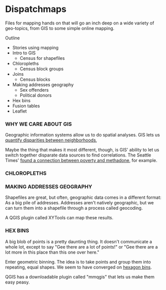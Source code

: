 Dispatchmaps
============

Files for mapping hands on that will go an inch deep on a wide variety of geo-topics, from GIS to some simple online mapping.

Outline

- Stories using mapping
- Intro to GIS
	* Census for shapefiles
- Chloropleths
    * Census block groups
- Joins
    * Census blocks
- Making addresses geography
    * Sex offenders
    * Political donors
- Hex bins
- Fusion tables
- Leaflet

<H3>WHY WE CARE ABOUT GIS</h3>
Geographic information systems allow us to do spatial analyses. GIS lets us <a href="http://www.nytimes.com/2013/01/03/us/a-soaring-homicide-rate-a-divide-in-chicago.html?_r=1&">quantify disparities between neighborhoods</a>, 

Maybe the thing that makes it most different, though, is GIS' ability to let us switch together disparate data sources to find correlations. The Seattle Times' <a href="http://seattletimes.com/flatpages/specialreports/methadone/methadonestollhigherinpoorerareas.html">found a connection between poverty and methadone<a>, for example.

<h3>CHLOROPLETHS</h3>


<h3>MAKING ADDRESSES GEOGRAPHY</h3>
Shapefiles are great, but often, geographic data comes in a different format: As a big pile of addresses. Addresses aren't natively geographic, but we can turn them into a shapefile through a process called geocoding.

A QGIS plugin called XYTools can map these results.

<h3>HEX BINS</h3>
A big blob of points is a pretty daunting thing. It doesn't communicate a whole lot, except to say  "Gee there are a lot of points!" or "Gee there are a lot more in this place than this one over here."

Enter geometric binning. The idea is to take points and group them into repeating, equal shapes. We seem to have converged on <a href="http://graphics.latimes.com/how-fast-is-lafd/#11/34.0495/-118.6002">hexagon bins</a>. 

QGIS has a downloadable plugin called "mmqgis" that lets us make them easy peasy. 
